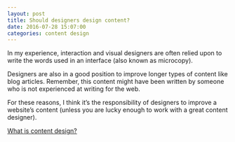 ```yaml
---
layout: post   
title: Should designers design content?
date: 2016-07-28 15:07:00  
categories: content design
---
```


In my experience, interaction and visual designers are often relied upon to write the words used in an interface (also known as microcopy).

Designers are also in a good position to improve longer types of content like blog articles. Remember, this content might have been written by someone who is not experienced at writing for the web.

For these reasons, I think it’s the responsibility of designers to improve a website’s content (unless you are lucky enough to work with a great content designer).

[What is content design?](https://www.gov.uk/guidance/content-design/what-is-content-design)
